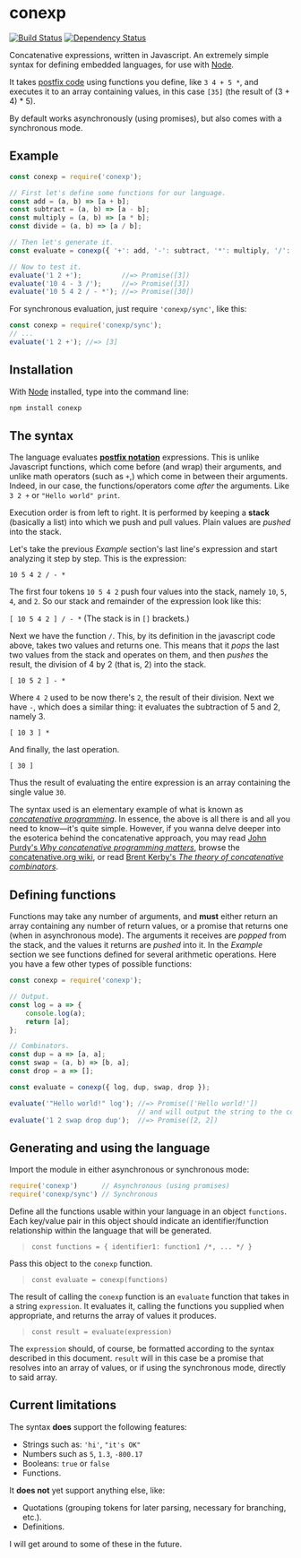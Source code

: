 
conexp
======

[![Build Status](https://travis-ci.org/agj/conexp.svg?branch=master)](https://travis-ci.org/agj/conexp)
[![Dependency Status](https://david-dm.org/agj/conexp.svg)](https://david-dm.org/agj/conexp)

Concatenative expressions, written in Javascript. An extremely simple syntax for defining embedded languages, for use with [Node][node].

It takes [postfix code](#the-syntax) using functions you define, like `3 4 + 5 *`, and executes it to an array containing values, in this case `[35]` (the result of (3 + 4) * 5).

By default works asynchronously (using promises), but also comes with a synchronous mode.

[node]: https://nodejs.org/
[wiki-concat]: https://en.wikipedia.org/wiki/Concatenative_programming_language
[postfix]: https://en.wikipedia.org/wiki/Reverse_Polish_notation
[concat-org]: http://www.concatenative.org/wiki/view/Front%20Page
[purdy]: https://evincarofautumn.blogspot.cl/2012/02/why-concatenative-programming-matters.html
[kerby]: http://tunes.org/~iepos/joy.html

## Example

```js
const conexp = require('conexp');

// First let's define some functions for our language.
const add = (a, b) => [a + b];
const subtract = (a, b) => [a - b];
const multiply = (a, b) => [a * b];
const divide = (a, b) => [a / b];

// Then let's generate it.
const evaluate = conexp({ '+': add, '-': subtract, '*': multiply, '/': divide });

// Now to test it.
evaluate('1 2 +');          //=> Promise([3])
evaluate('10 4 - 3 /');     //=> Promise([3])
evaluate('10 5 4 2 / - *'); //=> Promise([30])
```

For synchronous evaluation, just require `'conexp/sync'`, like this:

```js
const conexp = require('conexp/sync');
// ...
evaluate('1 2 +'); //=> [3]
```



## Installation

With [Node][node] installed, type into the command line:

```sh
npm install conexp
```


## The syntax

The language evaluates [**postfix notation**][postfix] expressions. This is unlike Javascript functions, which come before (and wrap) their arguments, and unlike math operators (such as `+`,) which come in between their arguments. Indeed, in our case, the functions/operators come _after_ the arguments. Like `3 2 +` or `"Hello world" print`.

Execution order is from left to right. It is performed by keeping a **stack** (basically a list) into which we push and pull values. Plain values are _pushed_ into the stack.

Let's take the previous _Example_ section's last line's expression and start analyzing it step by step. This is the expression:

`10 5 4 2 / - *`

The first four tokens `10 5 4 2` push four values into the stack, namely `10`, `5`, `4`, and `2`. So our stack and remainder of the expression look like this:

`[ 10 5 4 2 ] / - *` (The stack is in `[]` brackets.)

Next we have the function `/`. This, by its definition in the javascript code above, takes two values and returns one. This means that it _pops_ the last two values from the stack and operates on them, and then _pushes_ the result, the division of 4 by 2 (that is, 2) into the stack.

`[ 10 5 2 ] - *`

Where `4 2` used to be now there's `2`, the result of their division. Next we have `-`, which does a similar thing: it evaluates the subtraction of 5 and 2, namely 3.

`[ 10 3 ] *`

And finally, the last operation.

`[ 30 ]`

Thus the result of evaluating the entire expression is an array containing the single value `30`.

The syntax used is an elementary example of what is known as [_concatenative programming_][wiki-concat]. In essence, the above is all there is and all you need to know—it's quite simple. However, if you wanna delve deeper into the esoterica behind the concatenative approach, you may read [John Purdy's _Why concatenative programming matters_][purdy], browse the [concatenative.org wiki][concat-org], or read [Brent Kerby's _The theory of concatenative combinators_][kerby].


## Defining functions

Functions may take any number of arguments, and **must** either return an array containing any number of return values, or a promise that returns one (when in asynchronous mode). The arguments it receives are _popped_ from the stack, and the values it returns are _pushed_ into it. In the _Example_ section we see functions defined for several arithmetic operations. Here you have a few other types of possible functions:

```js
const conexp = require('conexp');

// Output.
const log = a => {
    console.log(a);
    return [a];
};

// Combinators.
const dup = a => [a, a];
const swap = (a, b) => [b, a];
const drop = a => [];

const evaluate = conexp({ log, dup, swap, drop });

evaluate('"Hello world!" log'); //=> Promise(['Hello world!'])
                                // and will output the string to the console.
evaluate('1 2 swap drop dup');  //=> Promise([2, 2])
```


## Generating and using the language

Import the module in either asynchronous or synchronous mode:

```js
require('conexp')      // Asynchronous (using promises)
require('conexp/sync') // Synchronous
```

Define all the functions usable within your language in an object `functions`. Each key/value pair in this object should indicate an identifier/function relationship within the language that will be generated.

> `const functions = { identifier1: function1 /*, ... */ }`

Pass this object to the `conexp` function.

> `const evaluate = conexp(functions)`

The result of calling the `conexp` function is an `evaluate` function that takes in a string `expression`. It evaluates it, calling the functions you supplied when appropriate, and returns the array of values it produces.

> `const result = evaluate(expression)`

The `expression` should, of course, be formatted according to the syntax described in this document. `result` will in this case be a promise that resolves into an array of values, or if using the synchronous mode, directly to said array.


## Current limitations

The syntax **does** support the following features:

- Strings such as: `'hi'`, `"it's OK"`
- Numbers such as `5`, `1.3`, `-800.17`
- Booleans: `true` or `false`
- Functions.

It **does not** yet support anything else, like:

- Quotations (grouping tokens for later parsing, necessary for branching, etc.).
- Definitions.

I will get around to some of these in the future.

